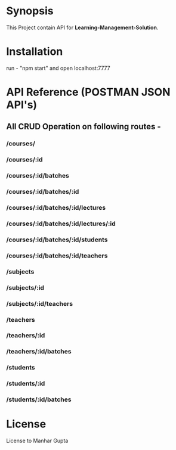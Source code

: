 # Synopsis
This Project contain API for **Learning-Management-Solution**.

# Installation
run - "npm start" and open localhost:7777

# API Reference (POSTMAN JSON API's)

## All CRUD Operation on following routes -

### /courses/
### /courses/:id
### /courses/:id/batches
### /courses/:id/batches/:id
### /courses/:id/batches/:id/lectures
### /courses/:id/batches/:id/lectures/:id
### /courses/:id/batches/:id/students
### /courses/:id/batches/:id/teachers
### /subjects
### /subjects/:id
### /subjects/:id/teachers
### /teachers
### /teachers/:id
### /teachers/:id/batches
### /students
### /students/:id
### /students/:id/batches

# License
License to Manhar Gupta
